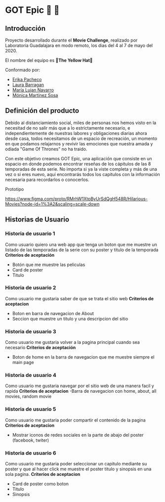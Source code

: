 # GOT Epic  :movie_camera: :movie_camera:



## Introducción

Proyecto desarrollado durante el  **Movie Challenge**, realizado por Laboratoria Guadalajara en modo remoto, los dias del 4 al 7 de mayo del 2020.

El nombre del equipo es :yellow_heart:**The Yellow Hat**:yellow_heart:

Conformado por:
- [Erika Pacheco](https://github.com/erika-nath)
- [Laura Barragan](https://github.com/lauracbf)
- [María Lujan Navarro](https://github.com/LujanWorld)
- [Mónica Martínez Sosa](https://github.com/MonicaMartz)

## Definición del producto

Debido al distanciamiento social, miles de personas nos hemos visto en la necesitad de no salir más que a lo estrictamente necesario, e independientemente de nuestras labores y obligaciones diarias ahora desde casa, todos necesitamos de un espacio de recreación, un momento en que podamos relajarnos y revivir las emociones que nuestra amada y odiada "Game Of Thrones" no ha traido.

Con este objetivo creamos GOT Epic, una aplicación que consiste en un espacio en donde podemos encontrar reseñas de los cápitulos de las 8 temporadas de esta serie. No importa si ya la viste completa y más de una vez o si eres nuevo, aquí encontrarás todos los capitulos con la información necesaria para recordarlos o conocerlos.

Prototipo

https://www.figma.com/proto/RMrhW1XtpByUrSdQgH548R/Hilarious-Movies?node-id=1%3A2&scaling=scale-down




## Historias de Usuario 

### Historia de usuario 1
Como usuario quiero una web app que tenga un boton que me muestre un listado de las temporadas de la serie con su poster y titulo de la temporada
**Criterios de aceptación**
- Botón que me muestre las peliculas
- Card de poster
- Titulo

### Historia de usuario 2
Como usuario me gustaria saber de que se trata el sitio web
**Criterios de aceptacion**
- Boton en barra de navegacion de About
- Seccion que muestre un titulo y una descripcion del sitio

### Historia de usuario 3
Como usuario me gustaria volver a la pagina principal cuando sea necesario
**Criterios de aceptación**
- Boton de home en la barra de navegacion que me muestre siempre el main page

### Historia de usuario 4
Como usuario me gustaria navegar por el sitio web de una manera facil y rapida
**Criterios de aceptacion**
-Barra de navegacion con home, about, all movies, random movie

### Historia de usuario 5
Como usuario me gustaria poder compartir el contenido de la pagina
**Criterios de aceptacion**
- Mostrar iconos de redes sociales en la parte de abajo del poster (facebook, twiter)

### Historia de usuario 6
Como usuario me gustaria poder seleccionar un capitulo mediante su poster y que al hacer click me muestre el poster titulo y sinopsis en una sola pagina.
**Criterios de aceptacion**
- Card de poster como boton
- Titulo
- Sinopsis





